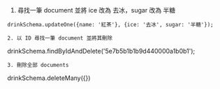 1. 尋找一筆 document 並將 ice 改為 去冰，sugar 改為 半糖
```
drinkSchema.updateOne({name: '紅茶'}, {ice: '去冰', sugar: '半糖'});
```
```
2. 以 ID 尋找一筆 document 並將其刪除
```
drinkSchema.findByIdAndDelete('5e7b5b1b1b9d440000a1b0b1');
```
3. 刪除全部 documents
```
drinkSchema.deleteMany({})
```